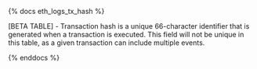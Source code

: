 {% docs eth_logs_tx_hash %}

[BETA TABLE] - Transaction hash is a unique 66-character identifier that is generated when a transaction is executed. This field will not be unique in this table, as a given transaction can include multiple events.

{% enddocs %}
